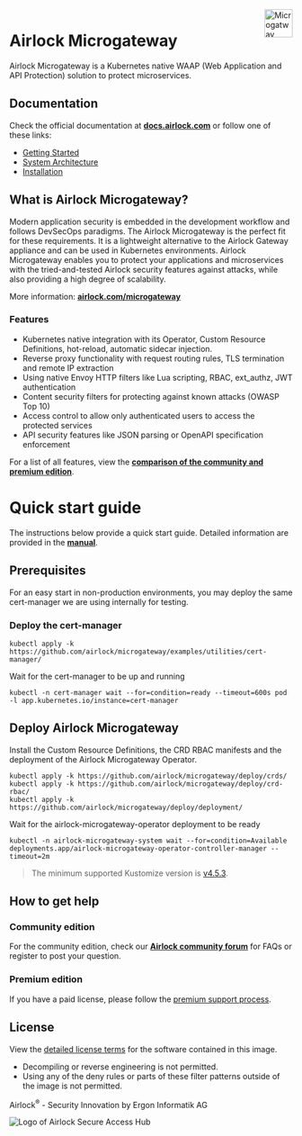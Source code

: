 <picture>
  <a href="https://www.airlock.com/en/microgateway"> <img alt="Microgatway logo" align="right" src="https://www.airlock.com/fileadmin/content/upload/Microgateway_Icon_No_Padding.svg" width="50"> </a>
</picture>

# Airlock Microgateway

Airlock Microgateway is a Kubernetes native WAAP (Web Application and API Protection) solution to protect microservices.

## Documentation

Check the official documentation at **[docs.airlock.com](https://docs.airlock.com/microgateway/latest/)** or follow one of these links:
* [Getting Started](https://docs.airlock.com/microgateway/latest/#data/1660804708742.html)
* [System Architecture](https://docs.airlock.com/microgateway/latest/#data/1660804709650.html)
* [Installation](https://docs.airlock.com/microgateway/latest/#data/1660804708637.html)

## What is Airlock Microgateway?

Modern application security is embedded in the development workflow and follows DevSecOps paradigms. The Airlock Microgateway is the perfect fit for these requirements. It is a lightweight alternative to the Airlock Gateway appliance and can be used in Kubernetes environments. Airlock Microgateway enables you to protect your applications and microservices with the tried-and-tested Airlock security features against attacks, while also providing a high degree of scalability.

More information: **[airlock.com/microgateway](https://www.airlock.com/en/microgateway)**

### Features
* Kubernetes native integration with its Operator, Custom Resource Definitions, hot-reload, automatic sidecar injection.
* Reverse proxy functionality with request routing rules, TLS termination and remote IP extraction
* Using native Envoy HTTP filters like Lua scripting, RBAC, ext_authz, JWT authentication
* Content security filters for protecting against known attacks (OWASP Top 10)
* Access control to allow only authenticated users to access the protected services
* API security features like JSON parsing or OpenAPI specification enforcement

For a list of all features, view the **[comparison of the community and premium edition](https://docs.airlock.com/microgateway/latest/#data/1675772882054.html)**.

# Quick start guide

The instructions below provide a quick start guide. Detailed information are provided in the **[manual](https://docs.airlock.com/microgateway/latest/)**.

## Prerequisites

For an easy start in non-production environments, you may deploy the same cert-manager we are using internally for testing.

### Deploy the cert-manager
```
kubectl apply -k https://github.com/airlock/microgateway/examples/utilities/cert-manager/
```

Wait for the cert-manager to be up and running
```
kubectl -n cert-manager wait --for=condition=ready --timeout=600s pod -l app.kubernetes.io/instance=cert-manager
```

## Deploy Airlock Microgateway
Install the Custom Resource Definitions, the CRD RBAC manifests and the deployment of the Airlock Microgateway Operator.
```
kubectl apply -k https://github.com/airlock/microgateway/deploy/crds/
kubectl apply -k https://github.com/airlock/microgateway/deploy/crd-rbac/
kubectl apply -k https://github.com/airlock/microgateway/deploy/deployment/
```

Wait for the airlock-microgateway-operator deployment to be ready
```
kubectl -n airlock-microgateway-system wait --for=condition=Available deployments.app/airlock-microgateway-operator-controller-manager --timeout=2m
```

> The minimum supported Kustomize version is [v4.5.3](https://github.com/kubernetes-sigs/kustomize/releases/tag/kustomize%2Fv4.5.3).


## How to get help

### Community edition
For the community edition, check our **[Airlock community forum](https://forum.airlock.com/)** for FAQs or register to post your question.

### Premium edition
If you have a paid license, please follow the [premium support process](https://techzone.ergon.ch/support-process).

## License
View the [detailed license terms](https://www.airlock.com/en/airlock-license) for the software contained in this image.
* Decompiling or reverse engineering is not permitted.
* Using any of the deny rules or parts of these filter patterns outside of the image is not permitted.



Airlock<sup>&#174;</sup> - Security Innovation by Ergon Informatik AG

<!-- Airlock SAH Logo (different image for light/dark mode) -->
<picture>
  <source media="(prefers-color-scheme: dark)" 
          srcset="https://www.airlock.com/fileadmin/content/upload/Airlock_Logo_Docker_Hub_Microgateway_Readme_DarkMode.png">
  <source media="(prefers-color-scheme: light)" 
          srcset="https://www.airlock.com/fileadmin/content/upload/Airlock_Logo_Docker_Hub_Microgateway_Readme.png">
  <img alt="Logo of Airlock Secure Access Hub" src="https://www.airlock.com/fileadmin/content/upload/Airlock_Logo_Docker_Hub_Microgateway_Readme.png">
</picture>
